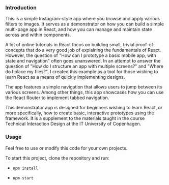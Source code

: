 ### Introduction

This is a simple Instagram-style app where you browse and apply various filters to images. It serves as a demonstrator on how you can build a simple multi-page app in React, and how you can manage and maintain state across and within components.

A lot of online tutorials in React focus on building small, trivial proof-of-concepts that do a very good job of explaining the fundamentals of React. However, the question of "How can I prototype a basic mobile app, with state and navigation" often goes unanswered. In an attempt to answer the question of "How do I structure an app with multiple screens?" and "Where do I place my files?", I created this example as a tool for those wishing to learn React as a means of quickly implementing designs.

The app features a simple navigation that allows users to jump between its various screens. Among other things, this app showcases how you can use the React Router to implement tabbed navigation.

This demonstrator app is designed for beginners wishing to learn React, or more specifically, how to create basic, interactive prototypes using the framework. It is a supplement to the materials taught in the course Technical Interaction Design at the IT University of Copenhagen.

### Usage

Feel free to use or modify this code for your own projects.

To start this project, clone the repository and run:

- `npm install`

- `npm start`
